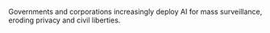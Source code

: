 Governments and corporations increasingly deploy AI for mass surveillance, eroding privacy and civil liberties.
